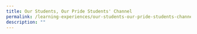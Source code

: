 ```yaml
---
title: Our Students, Our Pride Students' Channel
permalink: /learning-experiences/our-students-our-pride-students-channel/
description: ""
---
```

